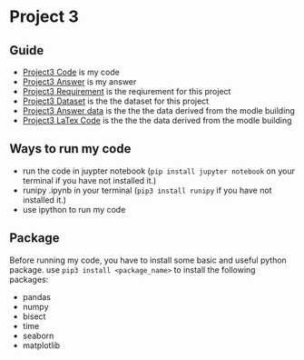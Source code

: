 # Project 3
 
## Guide
  - [Project3 Code](https://github.com/QijunYang1/Fintech-545/blob/main/week03/project3.ipynb) is my code
  - [Project3 Answer](https://github.com/QijunYang1/Fintech-545/blob/main/week03/week3.pdf) is my answer
  - [Project3 Requirement](https://github.com/QijunYang1/Fintech-545/blob/main/week03/Project%20Week03.pdf) is the reqiurement for this project
  - [Project3 Dataset](https://github.com/QijunYang1/Fintech-545/blob/main/week03/DailyReturn.csv) is the the dataset for this project
  - [Project3 Answer data](https://github.com/QijunYang1/Fintech-545/blob/main/week03/Data.xlsx) is the the the data derived from the modle building
  - [Project3 LaTex Code](https://github.com/QijunYang1/Fintech-545/blob/main/week03/week3.tex) is the the the data derived from the modle building
 ## Ways to run my code
  - run the code in juypter notebook (`pip install jupyter notebook` on your terminal if you have not installed it.)
  - runipy .ipynb in your terminal (`pip3 install runipy` if you have not installed it.)
  - use ipython to run my code
  
## Package
  Before running my code, you have to install some basic and useful python package. 
  use `pip3 install <package_name>` to install the following packages:
  - pandas
  - numpy
  - bisect
  - time
  - seaborn
  - matplotlib
 
